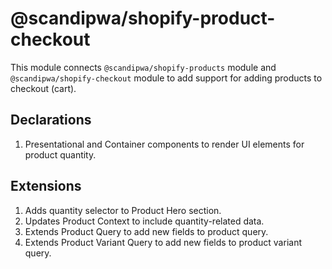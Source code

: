 # @scandipwa/shopify-product-checkout

This module connects `@scandipwa/shopify-products` module and `@scandipwa/shopify-checkout` module to add support for adding products to checkout (cart).

## Declarations
1. Presentational and Container components to render UI elements for product quantity.

## Extensions
1. Adds quantity selector to Product Hero section.
2. Updates Product Context to include quantity-related data.
3. Extends Product Query to add new fields to product query.
4. Extends Product Variant Query to add new fields to product variant query.
